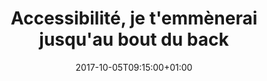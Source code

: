 ---
event: true
title: "Accessibilité, je t'emmènerai jusqu'au bout du back"
format: "Conférence"
lieu: "Auditorium Blaise Pascal"
date: 2017-10-05T09:15:00+01:00
thumbnail: https://i.vimeocdn.com/filter/overlay?src0=https://i.vimeocdn.com/video/732320900_640.jpg&src1=http://f.vimeocdn.com/p/images/crawler_play.png
duree: 45
duration: "<time datetime=\"45m 0s\">45:00</time>"
themes:
  - accessibilité
  - back-office
services:
  - "<abbr title=\"Langue des Signes Française\">LSF</abbr>"
language: Français
subtitles: Français
authors:
  - "Julie Moynat"
shortDescription: |
  Réaliser un site accessible du front au back est un challenge. Oui, le back-office, ce grand oublié de l'accessibilité. Challenge relevé ?
description: |
  J'ai sauté de joie quand j'ai su que j'allais réaliser un site WordPress pour une association où l'accessibilité doit être présente du front au back. J'ai un peu déchanté quand je m'y suis mise. Pour le front, pas trop de problèmes ; je suis formée, j'y vais les yeux fermés (ou presque, et ce presque est important) ! Pour le back… c'est une autre paire de manches. Dans l'univers du web, on entend souvent la petite phrase qui fâche « mais non, on s'en fiche de l'accessibilité, c'est du back-office ». OK. Mon client, non-voyant, utilise un lecteur d'écran et navigue au clavier. Je suis mal barrée. Comment tester ? Quelles sont les bonnes questions à se poser ? Comment (essayer de) rattraper les choses ? Un retour d'expérience.
---